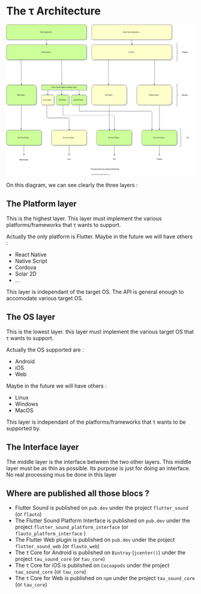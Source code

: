 # The τ Architecture

![](../.gitbook/assets/architecture.svg)

On this diagram, we can see clearly the three layers :

## The Platform layer

This is the highest layer. This layer must implement the various platforms/frameworks that τ wants to support.

Actually the only platform is Flutter. Maybe in the future we will have others :

* React Native
* Native Script
* Cordova
* Solar 2D
* ...

This layer is independant of the target OS. The API is general enough to accomodate various target OS.

## The OS layer

This is the lowest layer. this layer must implement the various target OS that τ wants to support.

Actually the OS supported are :

* Android
* iOS
* Web

Maybe in the future we will have others :

* Linux
* Windows
* MacOS

This layer is independant of the platforms/frameworks that τ wants to be supported by.

## The Interface layer

The middle layer is the interface between the two other layers. This middle layer must be as thin as possible. Its purpose is just for doing an interface. No real processing mus be done in this layer

## Where are published all those blocs ?

* Flutter Sound is published on `pub.dev` under the project `flutter_sound`  \(or `flauto`\)
* The Flutter Sound Platform Interface is published on `pub.dev` under the project `flutter_sound_platform_interface` \(or `flauto_platform_interface` \)
* The Flutter Web plugin is published on `pub.dev` under the project `flutter_sound_web` \(or `flauto_web`\)
* The τ Core for Android is published on `Bintray` \(`jcenter()`\) under the project `tau_sound_core` \(or `tau_core`\)
* The τ Core for iOS is published on `Cocoapods` under the project `tau_sound_core` \(or `tau_core`\)
* The τ Core for Web is published on `npm` under the project `tau_sound_core` \(or `tau_core`\)

